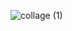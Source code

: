 ![collage (1)](https://user-images.githubusercontent.com/83897459/201015018-eff263da-156c-474e-a39f-47a57a21e1df.jpg)
